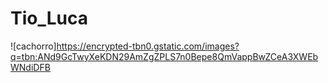 # Tio_Luca

![cachorro]https://encrypted-tbn0.gstatic.com/images?q=tbn:ANd9GcTwyXeKDN29AmZgZPLS7n0Bepe8QmVappBwZCeA3XWEbWNdiDFB
